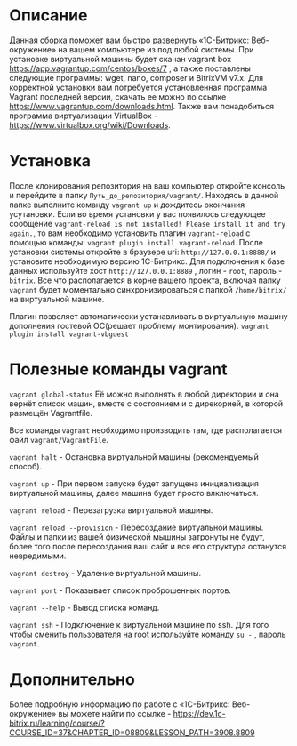 # Описание

Данная сборка поможет вам быстро развернуть «1С-Битрикс: Веб-окружение» на вашем компьютере из под любой системы. При установке виртуальной машины будет скачан vagrant box https://app.vagrantup.com/centos/boxes/7 , а также поставлены следующие программы: wget, nano, composer и BitrixVM v7.x. Для корректной установки вам потребуется установленная программа Vagrant последней версии, скачать ее можно по ссылке https://www.vagrantup.com/downloads.html. Также вам понадобиться программа виртуализации VirtualBox - https://www.virtualbox.org/wiki/Downloads. 


# Установка

После клонирования репозитория на ваш компьютер откройте консоль и перейдите в папку `Путь_до_репозитория/vagrant/`. Находясь в данной папке выполните команду `vagrant up` и дождитесь окончания усутановки. Если во время установки у вас появилось следующее сообщение `vagrant-reload is not installed! Please install it and try again.`, то вам необходимо установить плагин `vagrant-reload` с помощью команды: `vagrant plugin install vagrant-reload`. После установки системы откройте в браузере uri: `http://127.0.0.1:8888/` и установите необходимую версию 1С-Битрикс. Для подключения к базе данных используйте хост `http://127.0.0.1:8889` , логин - `root`, пароль - `bitrix`. Все что располагается в корне вашего проекта, включая папку `vagrant` будет моментально синхронизироваться с папкой `/home/bitrix/` на виртуальной машине.

Плагин позволяет автоматически устанавливать в виртуальную машину дополнения гостевой ОС(решает проблему монтирования).
`vagrant plugin install vagrant-vbguest`

# Полезные команды vagrant

`vagrant global-status` Её можно выполнять в любой директории и она вернёт список машин, вместе с состоянием и с дирекорией, в которой размещён Vagrantfile.

Все команды `vagrant` необходимо производить там, где располагается файл `vagrant/VagrantFile`.

`vagrant halt` - Остановка виртуальной машины (рекомендуемый способ).

`vagrant up` - При первом запуске будет запущена инициализация виртуальной машины, далее машина будет просто влключаться.

`vagrant reload` - Перезагрузка виртуальной машины.

`vagrant reload --provision` - Пересоздание виртуальной машины. Файлы и папки из вашей физической мышины затронуты не будут, более того после пересоздания ваш сайт и вся его структура останутся невредимыми.

`vagrant destroy` - Удаление виртуальной машины.

`vagrant port` - Показывает список проброшенных портов.

`vagrant --help` - Вывод списка команд.

`vagrant ssh` - Подключение к виртуальной машине по ssh. Для того чтобы сменить пользователя на root используйте команду `su -` , пароль `vagrant`.

# Дополнительно

Более подробную информацию по работе с «1С-Битрикс: Веб-окружение» вы можете найти по ссылке - https://dev.1c-bitrix.ru/learning/course/?COURSE_ID=37&CHAPTER_ID=08809&LESSON_PATH=3908.8809
